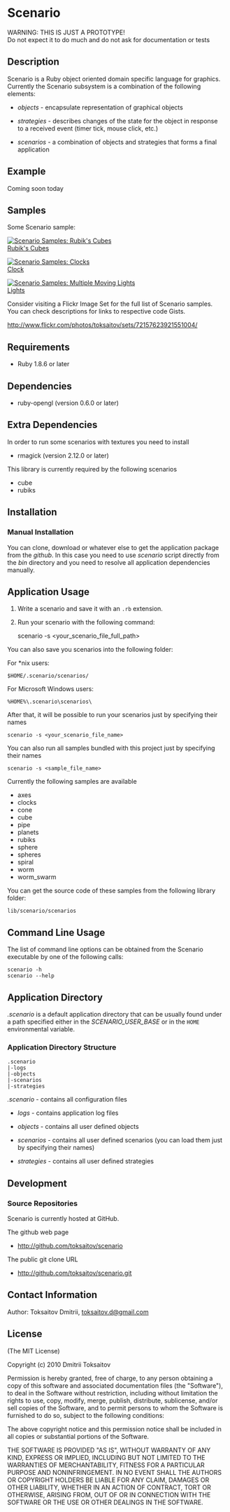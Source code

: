 Scenario
========

WARNING: THIS IS JUST A PROTOTYPE!  
Do not expect it to do much and do not ask for documentation or tests

Description
-----------

Scenario is a Ruby object oriented domain specific language for graphics.  
Currently the Scenario subsystem is a combination of the following elements:

* *objects* - encapsulate representation of graphical objects

* *strategies* - describes changes of the state for the object in response  
to a received event (timer tick, mouse click, etc.)

* *scenarios* - a combination of objects and strategies that forms a final application

Example
-------

Coming soon today

Samples
-------

Some Scenario sample:  
  
[![Scenario Samples: Rubik's Cubes](http://farm5.static.flickr.com/4029/4547522715_2d414c4939_m.jpg)](http://www.flickr.com/photos/toksaitov/4547522715/)  
[Rubik's Cubes](http://www.flickr.com/photos/toksaitov/4547522715/)  
  
[![Scenario Samples: Clocks](http://farm5.static.flickr.com/4007/4548158114_e0ae421b97_m.jpg)](http://www.flickr.com/photos/toksaitov/4548158114/)  
[Clock](http://www.flickr.com/photos/toksaitov/4547522715/)  
  
[![Scenario Samples: Multiple Moving Lights](http://farm5.static.flickr.com/4058/4547522217_f05e21bdd6_m.jpg)](http://www.flickr.com/photos/toksaitov/4547522217/)  
[Lights](http://www.flickr.com/photos/toksaitov/4547522715/)  

Consider visiting a Flickr Image Set for the full list of Scenario samples.  
You can check descriptions for links to respective code Gists.  

<http://www.flickr.com/photos/toksaitov/sets/72157623921551004/>

Requirements
------------

* Ruby 1.8.6 or later

Dependencies
------------

* ruby-opengl (version 0.6.0 or later)

Extra Dependencies
------------------

In order to run some scenarios with textures you need to install

* rmagick (version 2.12.0 or later)

This library is currently required by the following scenarios

* cube
* rubiks

Installation
------------

### Manual Installation

You can clone, download or whatever else to get the application package from the *github*.
In this case you need to use *scenario* script directly from the *bin* directory and you
need to resolve all application dependencies manually.

Application Usage
-----------------

1. Write a scenario and save it with an `.rb` extension.

2. Run your scenario with the following command:

    scenario -s <your_scenario_file_full_path>

You can also save you scenarios into the following folder:

For *nix users:

    $HOME/.scenario/scenarios/

For Microsoft Windows users:

    %HOME%\.scenario\scenarios\

After that, it will be possible to run your scenarios just by specifying their names

    scenario -s <your_scenario_file_name>

You can also run all samples bundled with this project just by specifying their names

    scenario -s <sample_file_name>

Currently the following samples are available

* axes
* clocks
* cone
* cube
* pipe
* planets
* rubiks
* sphere
* spheres
* spiral
* worm
* worm_swarm

You can get the source code of these samples from the following library folder:

    lib/scenario/scenarios

Command Line Usage
------------------

The list of command line options can be obtained from the Scenario executable by one of the following calls:

    scenario -h
    scenario --help

Application Directory
---------------------

*.scenario* is a default application directory that can be usually found under  
a path specified either in the *SCENARIO_USER_BASE* or in the `HOME` environmental variable.

### Application Directory Structure

    .scenario
    |-logs
    |-objects
    |-scenarios
    |-strategies

*.scenario* - contains all configuration files

* _logs_ - contains application log files

* _objects_ - contains all user defined objects

* _scenarios_ - contains all user defined scenarios (you can load them just by specifying their names)

* _strategies_ - contains all user defined strategies

Development
-----------

### Source Repositories

Scenario is currently hosted at GitHub.

The github web page

* <http://github.com/toksaitov/scenario>

The public git clone URL

* <http://github.com/toksaitov/scenario.git>

Contact Information
-------------------

Author: Toksaitov Dmitrii, <toksaitov.d@gmail.com>

License
-------

(The MIT License)

Copyright (c) 2010 Dmitrii Toksaitov

Permission is hereby granted, free of charge, to any person obtaining a copy
of this software and associated documentation files (the "Software"), to deal
in the Software without restriction, including without limitation the rights
to use, copy, modify, merge, publish, distribute, sublicense, and/or sell
copies of the Software, and to permit persons to whom the Software is
furnished to do so, subject to the following conditions:

The above copyright notice and this permission notice shall be included in
all copies or substantial portions of the Software.

THE SOFTWARE IS PROVIDED "AS IS", WITHOUT WARRANTY OF ANY KIND, EXPRESS OR
IMPLIED, INCLUDING BUT NOT LIMITED TO THE WARRANTIES OF MERCHANTABILITY,
FITNESS FOR A PARTICULAR PURPOSE AND NONINFRINGEMENT. IN NO EVENT SHALL THE
AUTHORS OR COPYRIGHT HOLDERS BE LIABLE FOR ANY CLAIM, DAMAGES OR OTHER
LIABILITY, WHETHER IN AN ACTION OF CONTRACT, TORT OR OTHERWISE, ARISING FROM,
OUT OF OR IN CONNECTION WITH THE SOFTWARE OR THE USE OR OTHER DEALINGS IN
THE SOFTWARE.
